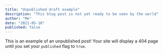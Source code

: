 ```yaml
---
title: "Unpublished draft example"
description: "This blog post is not yet ready to be seen by the world"
author: "Me"
date: "2021-05-10"
published: false
---
```


This is an example of an unpublished post! Your site will display a 404 page until you set your `published` flag to `true`.
